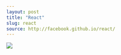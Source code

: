 ```yaml
---
layout: post
title: "React"
slug: react
source: http://facebook.github.io/react/
---
```


<img src="/beautiful-open/screenshots/react.png">
